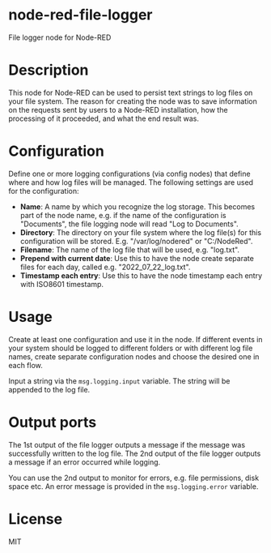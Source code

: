 # node-red-file-logger
File logger node for Node-RED

# Description
This node for Node-RED can be used to persist text strings to log files on your file system. The reason for creating the node was to save information on the requests sent by users to a Node-RED installation, how the processing of it proceeded, and what the end result was.

# Configuration
Define one or more logging configurations (via config nodes) that define where and how log files will be managed. The following settings are used for the configuration:

- **Name**: A name by which you recognize the log storage. This becomes part of the node name, e.g. if the name of the configuration is "Documents", the file logging node will read "Log to Documents".
- **Directory**: The directory on your file system where the log file(s) for this configuration will be stored. E.g. "/var/log/nodered" or "C:/NodeRed".
- **Filename**: The name of the log file that will be used, e.g. "log.txt".
- **Prepend with current date**: Use this to have the node create separate files for each day, called e.g. "2022_07_22_log.txt".
- **Timestamp each entry**: Use this to have the node timestamp each entry with ISO8601 timestamp.

# Usage
Create at least one configuration and use it in the node. If different events in your system should be logged to different folders or with different log file names, create separate configuration nodes and choose the desired one in each flow.

Input a string via the `msg.logging.input` variable. The string will be appended to the log file.

# Output ports
The 1st output of the file logger outputs a message if the message was successfully written to the log file. The 2nd output of the file logger outputs a message if an error occurred while logging.

You can use the 2nd output to monitor for errors, e.g. file permissions, disk space etc. An error message is provided in the `msg.logging.error` variable.

# License
MIT